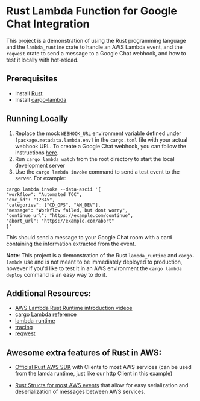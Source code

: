 # Rust Lambda Function for Google Chat Integration

This project is a demonstration of using the Rust programming language and the `lambda_runtime` crate to handle an AWS Lambda event, and the `reqwest` crate to send a message to a Google Chat webhook, and how to test it locally with hot-reload.

## Prerequisites
- Install [Rust](https://www.rust-lang.org/learn/get-started)
- Install [cargo-lambda](https://github.com/awslabs/aws-lambda-rust-runtime#installing-the-cargo-lambda-tool)

## Running Locally

1. Replace the mock `WEBHOOK_URL` environment variable defined under `[package.metadata.lambda.env]` in the `cargo.toml` file with your actual webhook URL. To create a Google Chat webhook, you can follow the instructions [here](https://developers.google.com/hangouts/chat/how-tos/webhooks).
2. Run `cargo lambda watch` from the root directory to start the local development server
3. Use the `cargo lambda invoke` command to send a test event to the server. For example:

```
cargo lambda invoke --data-ascii '{
"workflow": "Automated TCC",
"exc_id": "12345",
"categories": ["CD_OPS", "AM_DEV"],
"message": "Workflow failed, but dont worry",
"continue_url": "https://example.com/continue",
"abort_url": "https://example.com/abort"
}'
```

This should send a message to your Google Chat room with a card containing the information extracted from the event.

**Note**: This project is a demonstration of the Rust `lambda_runtime` and `cargo-lambda` use and is not meant to be immediately deployed to production, however if you'd like to test it in an AWS environment the `cargo lambda deploy` command is an easy way to do it.

## Additional Resources:
- [AWS Lambda Rust Runtime introduction videos](https://www.cargo-lambda.info/guide/screencasts.html)
- [cargo Lambda reference](https://www.cargo-lambda.info/guide/getting-started.html)
- [lambda_runtime](https://docs.rs/lambda_runtime/)
- [tracing](https://docs.rs/tracing/)
- [reqwest](https://docs.rs/reqwest/)

## Awesome extra features of Rust in AWS:

- [Official Rust AWS SDK](https://github.com/awslabs/aws-sdk-rust) with Clients to most AWS services (can be used from the lamda runtime, just like our http Client in this example)

- [Rust Structs for most AWS events](https://github.com/calavera/aws-lambda-events) that allow for easy serialization and deserialization of messages between AWS services.
